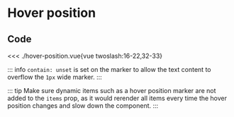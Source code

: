 <script setup>
import Example from './hover-position.vue'
</script>

# Hover position

<Example/>

## Code

<<< ./hover-position.vue{vue twoslash:16-22,32-33}

::: info
`contain: unset` is set on the marker to allow the text content to overflow the `1px` wide marker.
:::

::: tip
Make sure dynamic items such as a hover position marker are not added to the `items` prop, as it would rerender all items every time the hover position changes and slow down the component.
:::
